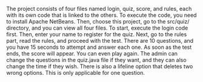 The project consists of four files named login, quiz, score, and rules, each with its own code that is linked to the others. To execute the code, you need to install Apache NetBeans. 
Then, choose this project, go to the src/quiz/ directory, and you can view all four files.
To start, execute the login code first. Then, enter your name to register for the quiz. Next, go to the rules part, read the rules, and proceed with the test. 
There are 10 questions, and you have 15 seconds to attempt and answer each one.
As soon as the test ends, the score will appear. You can even play again. The admin can change the questions in the quiz.java file if they want, and they can also change the time if they wish.
There is also a lifeline option that deletes two wrong options. This is only applicable for one question.
